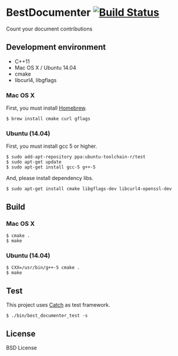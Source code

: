 # BestDocumenter [![Build Status](https://travis-ci.org/pine613/BestDocumenter.svg?branch=master)](https://travis-ci.org/pine613/BestDocumenter)
Count your document contributions

## Development environment

- C++11
- Mac OS X / Ubuntu 14.04
- cmake
- libcurl4, libgflags

### Mac OS X
First, you must install [Homebrew](http://brew.sh/).

```
$ brew install cmake curl gflags
```

### Ubuntu (14.04)
First, you must install gcc 5 or higher.

```
$ sudo add-apt-repository ppa:ubuntu-toolchain-r/test
$ sudo apt-get update
$ sudo apt-get install gcc-5 g++-5
```

And, please install dependency libs.

```
$ sudo apt-get install cmake libgflags-dev libcurl4-openssl-dev
```

## Build
### Mac OS X

```
$ cmake .
$ make
```

### Ubuntu (14.04)

```
$ CXX=/usr/bin/g++-5 cmake .
$ make
```

## Test
This project uses [Catch](https://github.com/philsquared/Catch) as test framework.

```
$ ./bin/best_documenter_test -s
```

## License
BSD License
